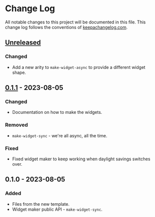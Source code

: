 # Change Log
All notable changes to this project will be documented in this file. This change log follows the conventions of [keepachangelog.com](http://keepachangelog.com/).

## [Unreleased]
### Changed
- Add a new arity to `make-widget-async` to provide a different widget shape.

## [0.1.1] - 2023-08-05
### Changed
- Documentation on how to make the widgets.

### Removed
- `make-widget-sync` - we're all async, all the time.

### Fixed
- Fixed widget maker to keep working when daylight savings switches over.

## 0.1.0 - 2023-08-05
### Added
- Files from the new template.
- Widget maker public API - `make-widget-sync`.

[Unreleased]: https://github.com/your-name/sapphire/compare/0.1.1...HEAD
[0.1.1]: https://github.com/your-name/sapphire/compare/0.1.0...0.1.1
